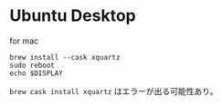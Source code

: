 # Ubuntu Desktop

for mac

```
brew install --cask xquartz
sudo reboot
echo $DISPLAY
```

`brew cask install xquartz` はエラーが出る可能性あり。